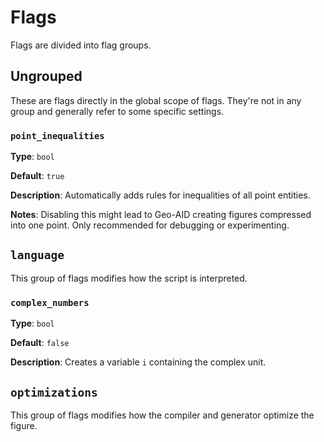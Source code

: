 # Flags

Flags are divided into flag groups.

## Ungrouped

These are flags directly in the global scope of flags. They're not in any group and generally refer to some specific settings.

### `point_inequalities`

**Type**: `bool`

**Default**: `true`

**Description**: Automatically adds rules for inequalities of all point entities.

**Notes**: Disabling this might lead to Geo-AID creating figures compressed into one point.
Only recommended for debugging or experimenting.

## `language`

This group of flags modifies how the script is interpreted.

### `complex_numbers`

**Type**: `bool`

**Default**: `false`

**Description**: Creates a variable `i` containing the complex unit.

## `optimizations`

This group of flags modifies how the compiler and generator optimize the figure.
